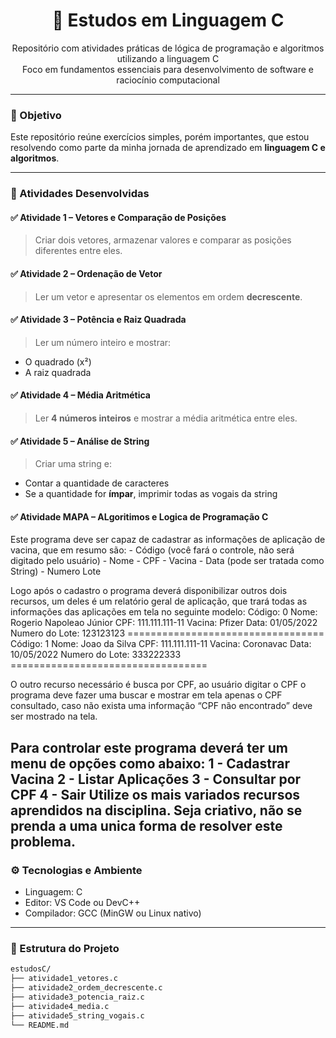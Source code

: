 <h1 align="center">📘 Estudos em Linguagem C</h1>

<p align="center">
  Repositório com atividades práticas de lógica de programação e algoritmos utilizando a linguagem C<br>
  Foco em fundamentos essenciais para desenvolvimento de software e raciocínio computacional
</p>

---

### 🎯 Objetivo

Este repositório reúne exercícios simples, porém importantes, que estou resolvendo como parte da minha jornada de aprendizado em **linguagem C e algoritmos**.

---

### 🧠 Atividades Desenvolvidas

#### ✅ Atividade 1 – Vetores e Comparação de Posições
> Criar dois vetores, armazenar valores e comparar as posições diferentes entre eles.

#### ✅ Atividade 2 – Ordenação de Vetor
> Ler um vetor e apresentar os elementos em ordem **decrescente**.

#### ✅ Atividade 3 – Potência e Raiz Quadrada
> Ler um número inteiro e mostrar:
- O quadrado (x²)
- A raiz quadrada

#### ✅ Atividade 4 – Média Aritmética
> Ler **4 números inteiros** e mostrar a média aritmética entre eles.

#### ✅ Atividade 5 – Análise de String
> Criar uma string e:
- Contar a quantidade de caracteres
- Se a quantidade for **ímpar**, imprimir todas as vogais da string

#### ✅ Atividade MAPA – ALgoritimos e Logica de Programação C
Este programa deve ser capaz de cadastrar as informações de aplicação de vacina, que em resumo são:
    - Código (você fará o controle, não será digitado pelo usuário)
    - Nome
    - CPF
    - Vacina
    - Data (pode ser tratada como String)
    - Numero Lote

Logo após o cadastro o programa deverá disponibilizar outros dois recursos, um deles é um relatório geral de aplicação, que trará todas as informações das aplicações em tela no seguinte modelo:
    Código: 0
    Nome: Rogerio Napoleao Júnior
    CPF: 111.111.111-11
    Vacina: Pfizer
    Data: 01/05/2022
    Numero do Lote: 123123123
    ==================================
    Código: 1
    Nome: Joao da Silva
    CPF: 111.111.111-11
    Vacina: Coronavac
    Data: 10/05/2022
    Numero do Lote: 333222333
    ==================================

O outro recurso necessário é busca por CPF, ao usuário digitar o CPF o programa deve fazer uma buscar e mostrar em tela apenas o CPF consultado, caso não exista uma informação “CPF não encontrado” deve ser mostrado na tela.

Para controlar este programa deverá ter um menu de opções como abaixo:
    1 - Cadastrar Vacina
    2 - Listar Aplicações
    3 - Consultar por CPF
    4 - Sair
Utilize os mais variados recursos aprendidos na disciplina. Seja criativo, não se prenda a uma unica forma de resolver este problema.
---

### ⚙️ Tecnologias e Ambiente

- Linguagem: C
- Editor: VS Code ou DevC++
- Compilador: GCC (MinGW ou Linux nativo)

---

### 📁 Estrutura do Projeto

```bash
estudosC/
├── atividade1_vetores.c
├── atividade2_ordem_decrescente.c
├── atividade3_potencia_raiz.c
├── atividade4_media.c
├── atividade5_string_vogais.c
└── README.md
